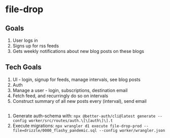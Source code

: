 # file-drop

## Goals

1. User logs in
2. Signs up for rss feeds
3. Gets weekly notifications about new blog posts on these blogs

## Tech Goals

1. UI - login, signup for feeds, manage intervals, see blog posts
2. Auth
3. Manage a user - login, subscriptions, destination email
4. Fetch feed, and recurringly do so on intervals
5. Construct summary of all new posts every (interval), send email

##

1. Generate auth-schema with: `npx @better-auth/cli@latest generate --config worker/src/routes/auth.\[\[auth\]\].t`
2. Execute migrations: `npx wrangler d1 execute file-drop-prod --file=drizzle/0000_flashy_pandemic.sql --config worker/wrangler.json`

